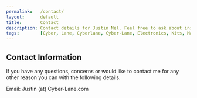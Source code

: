 ```yaml
---
permalink:   /contact/
layout:      default
title:       Contact
description: Contact details for Justin Nel. Feel free to ask about instructions for electronic kits, electronic teardowns, hardware hacking, and just say Hello!
tags:        [Cyber, Lane, Cyberlane, Cyber-Lane, Electronics, Kits, Maker, Badges, Soldering, Brighton, PIC16F1825]
---
```


## Contact Information

If you have any questions, concerns or would like to contact me for any other reason you can with the following details.

<i class="fa fa-envelope"></i> Email: Justin (at) Cyber-Lane.com